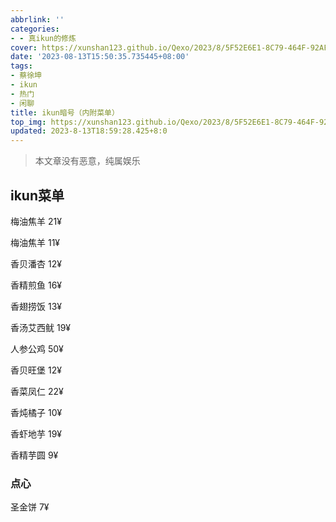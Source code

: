 ```yaml
---
abbrlink: ''
categories:
- - 真ikun的修炼
cover: https://xunshan123.github.io/Qexo/2023/8/5F52E6E1-8C79-464F-92AF-7DA421045B94_d05ecf81503fac17f991eb7a4da4a39e.png
date: '2023-08-13T15:50:35.735445+08:00'
tags:
- 蔡徐坤
- ikun
- 热门
- 闲聊
title: ikun暗号（内附菜单）
top_img: https://xunshan123.github.io/Qexo/2023/8/5F52E6E1-8C79-464F-92AF-7DA421045B94_d05ecf81503fac17f991eb7a4da4a39e.png
updated: 2023-8-13T18:59:28.425+8:0
---
```

> 本文章没有恶意，纯属娱乐

## ikun菜单

梅油焦羊 21¥

梅油焦羊 11¥

香贝潘杏 12¥

香精煎鱼 16¥

香翅捞饭 13¥

香汤艾西鱿 19¥

人参公鸡 50¥

香贝旺堡 12¥

香菜凤仁 22¥

香炖橘子 10¥

香虾地芋 19¥

香精芋圆 9¥

### 点心

圣金饼 7¥

